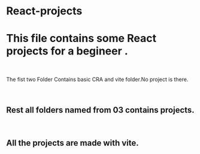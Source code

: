 # React-projects
<h1>This file contains some React projects for a begineer .</h1>
<br/>
<p>The fist two Folder Contains basic CRA and vite folder.No project is there.</p>
<br/>
<h2>Rest all folders named from 03 contains projects.</h2>
<br/>
<h2>All the projects are made with vite.</h2>
